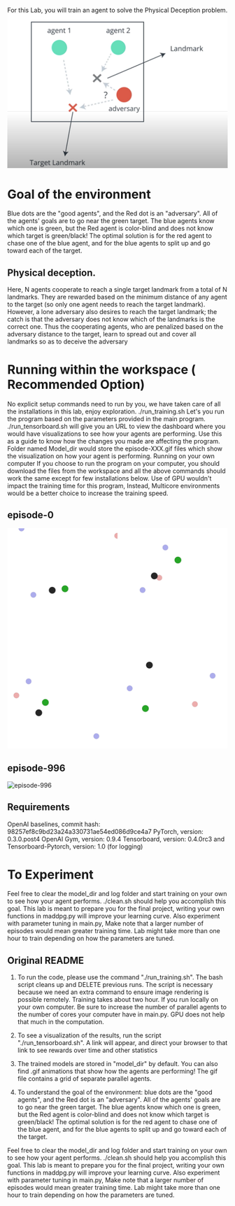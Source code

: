 For this Lab, you will train an agent to solve the Physical Deception problem.
![alt text](./deception.png)

# Goal of the environment
Blue dots are the "good agents", and the Red dot is an "adversary". All of the agents' goals are to go near the green target. The blue agents know which one is green, but the Red agent is color-blind and does not know which target is green/black! The optimal solution is for the red agent to chase one of the blue agent, and for the blue agents to split up and go toward each of the target.

## Physical deception.
Here, N agents cooperate to reach a single target landmark from a total of N
landmarks. They are rewarded based on the minimum distance of any agent to the target (so only one
agent needs to reach the target landmark). However, a lone adversary also desires to reach the target
landmark; the catch is that the adversary does not know which of the landmarks is the correct one.
Thus the cooperating agents, who are penalized based on the adversary distance to the target, learn to
spread out and cover all landmarks so as to deceive the adversary

# Running within the workspace ( Recommended Option)
No explicit setup commands need to run by you, we have taken care of all the installations in this lab, enjoy exploration.
./run_training.sh Let's you run the program based on the parameters provided in the main program.
./run_tensorboard.sh will give you an URL to view the dashboard where you would have visualizations to see how your agents are performing. Use this as a guide to know how the changes you made are affecting the program.
Folder named Model_dir would store the episode-XXX.gif files which show the visualization on how your agent is performing.
Running on your own computer
If you choose to run the program on your computer, you should download the files from the workspace and all the above commands should work the same except for few installations below.
Use of GPU wouldn't impact the training time for this program, Instead, Multicore environments would be a better choice to increase the training speed.
## episode-0
![episode-0](./episode-0.gif)
## episode-996

![episode-996](./episode-996.gif)



## Requirements
OpenAI baselines, commit hash: 98257ef8c9bd23a24a330731ae54ed086d9ce4a7
PyTorch, version: 0.3.0.post4
OpenAI Gym, version: 0.9.4
Tensorboard, version: 0.4.0rc3 and Tensorboard-Pytorch, version: 1.0 (for logging)
# To Experiment
Feel free to clear the model_dir and log folder and start training on your own to see how your agent performs. ./clean.sh should help you accomplish this goal.
This lab is meant to prepare you for the final project, writing your own functions in maddpg.py will improve your learning curve.
Also experiment with parameter tuning in main.py, Make note that a larger number of episodes would mean greater training time.
Lab might take more than one hour to train depending on how the parameters are tuned.

## Original README

1. To run the code, please use the command "./run_training.sh". The bash script cleans up and DELETE previous runs. The script is necessary because we need an extra command to ensure image rendering is possible remotely. Training takes about two hour. If you run locally on your own computer. Be sure to increase the number of parallel agents to the number of cores your computer have in main.py. GPU does not help that much in the computation.

2. To see a visualization of the results, run the script "./run_tensorboard.sh". A link will appear, and direct your browser to that link to see rewards over time and other statistics

3. The trained models are stored in "model_dir" by default. You can also find .gif animations that show how the agents are performing! The gif file contains a grid of separate parallel agents.

4. To understand the goal of the environment: blue dots are the "good agents", and the Red dot is an "adversary". All of the agents' goals are to go near the green target. The blue agents know which one is green, but the Red agent is color-blind and does not know which target is green/black! The optimal solution is for the red agent to chase one of the blue agent, and for the blue agents to split up and go toward each of the target.

Feel free to clear the model_dir and log folder and start training on your own to see how your agent performs. ./clean.sh should help you accomplish this goal.
This lab is meant to prepare you for the final project, writing your own functions in maddpg.py will improve your learning curve.
Also experiment with parameter tuning in main.py, Make note that a larger number of episodes would mean greater training time.
Lab might take more than one hour to train depending on how the parameters are tuned.
